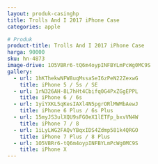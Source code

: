 ```yaml
---
layout: produk-casinghp
title: Trolls And I 2017 iPhone Case
categories: apple

# Produk
product-title: Trolls And I 2017 iPhone Case
harga: 90000
sku: hn-4873
image-drive: 1O5VBRr6-tQ6m4oypINFBYLmPcWg0MC9S
gallery:
  - url: 1hKThekwNFW8uqMssaSeI6zPeN22ZexwG
    title: iPhone 5 / 5s / SE
  - url: 1rN326AH-8L7hHt4Cbifq0G4PxZGgEPPL
    title: iPhone 6 / 6s
  - url: 1yiYXKL5qKesIAXl4N5pgrORlMWMbAewJ
    title: iPhone 6 Plus / 6s Plus
  - url: 15myJS3ulXQU9sFG0eX1lETFp_bxvVN4W
    title: iPhone 7 / 8
  - url: 1iLyLWG2FAQvYBqxIDS4Zdmp581k4QRGO
    title: iPhone 7 Plus / 8 Plus
  - url: 1O5VBRr6-tQ6m4oypINFBYLmPcWg0MC9S
    title: iPhone X
---
```

